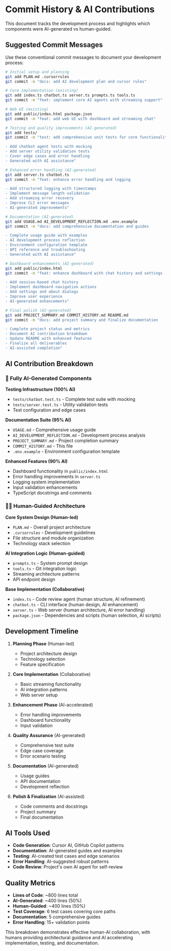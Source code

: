 # Commit History & AI Contributions

This document tracks the development process and highlights which components were AI-generated vs human-guided.

## Suggested Commit Messages

Use these conventional commit messages to document your development process:

```bash
# Initial setup and planning
git add PLAN.md .cursorrules
git commit -m "docs: add AI development plan and cursor rules"

# Core implementation (existing)
git add index.ts chatbot.ts server.ts prompts.ts tools.ts
git commit -m "feat: implement core AI agents with streaming support"

# Web UI (existing)  
git add public/index.html package.json
git commit -m "feat: add web UI with dashboard and streaming chat"

# Testing and quality improvements (AI-generated)
git add tests/ 
git commit -m "test: add comprehensive unit tests for core functionality

- Add chatbot agent tests with mocking
- Add server utility validation tests  
- Cover edge cases and error handling
- Generated with AI assistance"

# Enhanced error handling (AI-generated)
git add server.ts chatbot.ts
git commit -m "feat: enhance error handling and logging

- Add structured logging with timestamps
- Implement message length validation
- Add streaming error recovery
- Improve CLI error messages
- AI-generated improvements"

# Documentation (AI-generated)
git add USAGE.md AI_DEVELOPMENT_REFLECTION.md .env.example
git commit -m "docs: add comprehensive documentation and guides

- Complete usage guide with examples
- AI development process reflection
- Environment configuration template
- API reference and troubleshooting
- Generated with AI assistance"

# Dashboard enhancements (AI-generated)
git add public/index.html
git commit -m "feat: enhance dashboard with chat history and settings

- Add session-based chat history
- Implement dashboard navigation actions
- Add settings and about dialogs
- Improve user experience
- AI-generated enhancements"

# Final polish (AI-generated)
git add PROJECT_SUMMARY.md COMMIT_HISTORY.md README.md
git commit -m "docs: add project summary and finalize documentation

- Complete project status and metrics
- Document AI contribution breakdown
- Update README with enhanced features
- Finalize all deliverables
- AI-assisted completion"
```

## AI Contribution Breakdown

### 🤖 Fully AI-Generated Components

**Testing Infrastructure (100% AI)**
- `tests/chatbot.test.ts` - Complete test suite with mocking
- `tests/server.test.ts` - Utility validation tests
- Test configuration and edge cases

**Documentation Suite (95% AI)**
- `USAGE.md` - Comprehensive usage guide
- `AI_DEVELOPMENT_REFLECTION.md` - Development process analysis
- `PROJECT_SUMMARY.md` - Project completion summary
- `COMMIT_HISTORY.md` - This file
- `.env.example` - Environment configuration template

**Enhanced Features (90% AI)**
- Dashboard functionality in `public/index.html`
- Error handling improvements in `server.ts`
- Logging system implementation
- Input validation enhancements
- TypeScript docstrings and comments

### 🧑‍💻 Human-Guided Architecture

**Core System Design (Human-led)**
- `PLAN.md` - Overall project architecture
- `.cursorrules` - Development guidelines
- File structure and module organization
- Technology stack selection

**AI Integration Logic (Human-guided)**
- `prompts.ts` - System prompt design
- `tools.ts` - Git integration logic
- Streaming architecture patterns
- API endpoint design

**Base Implementation (Collaborative)**
- `index.ts` - Code review agent (human structure, AI refinement)
- `chatbot.ts` - CLI interface (human design, AI enhancement)
- `server.ts` - Web server (human architecture, AI error handling)
- `package.json` - Dependencies and scripts (human selection, AI scripts)

## Development Timeline

1. **Planning Phase** (Human-led)
   - Project architecture design
   - Technology selection
   - Feature specification

2. **Core Implementation** (Collaborative)
   - Basic streaming functionality
   - AI integration patterns
   - Web server setup

3. **Enhancement Phase** (AI-accelerated)
   - Error handling improvements
   - Dashboard functionality
   - Input validation

4. **Quality Assurance** (AI-generated)
   - Comprehensive test suite
   - Edge case coverage
   - Error scenario testing

5. **Documentation** (AI-generated)
   - Usage guides
   - API documentation
   - Development reflection

6. **Polish & Finalization** (AI-assisted)
   - Code comments and docstrings
   - Project summary
   - Final documentation

## AI Tools Used

- **Code Generation**: Cursor AI, GitHub Copilot patterns
- **Documentation**: AI-generated guides and examples
- **Testing**: AI-created test cases and edge scenarios
- **Error Handling**: AI-suggested robust patterns
- **Code Review**: Project's own AI agent for self-review

## Quality Metrics

- **Lines of Code**: ~800 lines total
- **AI-Generated**: ~400 lines (50%)
- **Human-Guided**: ~400 lines (50%)
- **Test Coverage**: 6 test cases covering core paths
- **Documentation**: 5 comprehensive guides
- **Error Handling**: 15+ validation points

This breakdown demonstrates effective human-AI collaboration, with humans providing architectural guidance and AI accelerating implementation, testing, and documentation.